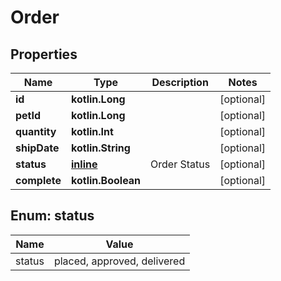 
# Order

## Properties
Name | Type | Description | Notes
------------ | ------------- | ------------- | -------------
**id** | **kotlin.Long** |  |  [optional]
**petId** | **kotlin.Long** |  |  [optional]
**quantity** | **kotlin.Int** |  |  [optional]
**shipDate** | **kotlin.String** |  |  [optional]
**status** | [**inline**](#StatusEnum) | Order Status |  [optional]
**complete** | **kotlin.Boolean** |  |  [optional]


<a id="StatusEnum"></a>
## Enum: status
Name | Value
---- | -----
status | placed, approved, delivered



